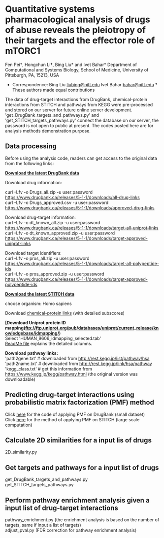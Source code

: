 # Quantitative systems pharmacological analysis of drugs of abuse reveals the pleiotropy of their targets and the effector role of mTORC1 
Fen Pei†, Hongchun Li†, Bing Liu* and Ivet Bahar*
Department of Computational and Systems Biology, School of Medicine, University of Pittsburgh, PA, 15213, USA
* Correspondence: 
Bing Liu liubing@pitt.edu 
Ivet Bahar bahar@pitt.edu
† These authors made equal contributions

The data of drug-target interactions from DrugBank, chemical-protein interactions from STITCH and pathways from KEGG were pre-processed and stored on our server for future online server development. 'get_DrugBank_targets_and_pathways.py' and 'get_STITCH_targets_pathways.py' connect the database on our server, the password is not open to public at present. The codes posted here are for analysis methods demonstration purpose.

## Data processing
Before using the analysis code, readers can get access to the original data from the following links:

**[Download the latest DrugBank data](https://www.drugbank.ca/releases/latest#external-links)**  

Download drug information:     	

curl -Lfv -o Drugs_all.zip -u user:password https://www.drugbank.ca/releases/5-1-1/downloads/all-drug-links  
curl -Lfv -o Drugs_approved.csv -u user:password https://www.drugbank.ca/releases/5-1-1/downloads/approved-drug-links  

Download drug-target information:  
curl -Lfv -o dt_known_all.zip -u user:password https://www.drugbank.ca/releases/5-1-1/downloads/target-all-uniprot-links  
curl -Lfv -o dt_known_approved.zip -u user:password https://www.drugbank.ca/releases/5-1-1/downloads/target-approved-uniprot-links  

Download target identifiers:  
curl -Lfv -o pros_all.zip -u user:password https://www.drugbank.ca/releases/5-1-1/downloads/target-all-polypeptide-ids  
curl -Lfv -o pros_approved.zip -u user:password https://www.drugbank.ca/releases/5-1-1/downloads/target-approved-polypeptide-ids  

**[Download the latest STITCH data](http://stitch.embl.de/cgi/download.pl?UserId=PDvH3yDVUJM3&sessionId=FyYYPkIIkZKS)**  

choose organism: Homo sapiens  

Download [chemical-protein links](http://stitch.embl.de/download/protein_chemical.links.detailed.v5.0/9606.protein_chemical.links.detailed.v5.0.tsv.gz) (with detailed subscores)
	
**[Download Uniprot protein ID mapping(ftp://ftp.uniprot.org/pub/databases/uniprot/current_release/knowledgebase/idmapping/)**  
Select 'HUMAN_9606_idmapping_selected.tab'  
[ReadMe file](ftp://ftp.uniprot.org/pub/databases/uniprot/current_release/knowledgebase/idmapping/README) explains the detailed columns.  

**Download pathway links:**  
'path2gene.txt' # downloaded from http://rest.kegg.jp/list/pathway/hsa  
'path2name.txt' # downloaded from http://rest.kegg.jp/link/hsa/pathway  
'kegg_class.txt' # get this information from https://www.kegg.jp/kegg/pathway.html (the original version was downloadable)  

## Predicting drug-target interactions using probabilistic matrix factorization (PMF) method  

Click [here](http://balestra1.csb.pitt.edu/static/balestraweb.zip) for the code of applying PMF on DrugBank (small dataset)   
Click [here](http://bickson.blogspot.com/2012/12/collaborative-filtering-with-graphchi.html) for the method of applying PMF on STITCH (large scale computation)   

## Calculate 2D similarities for a input lis of drugs

2D_similarity.py  

## Get targets and pathways for a input list of drugs  

get_DrugBank_targets_and_pathways.py    
get_STITCH_targets_pathways.py    

## Perform pathway enrichment analysis given a input list of drug-target interactions

pathway_enrichment.py (the enrichment analysis is based on the number of targets, same if input a list of targets)  
adjust_pval.py (FDR correction for pathway enrichment analysis)  


